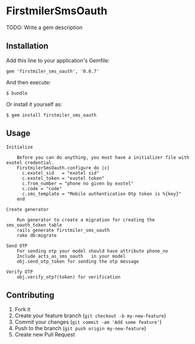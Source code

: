 # FirstmilerSmsOauth

TODO: Write a gem description

## Installation

Add this line to your application's Gemfile:

    gem 'firstmiler_sms_oauth', '0.0.7'

And then execute:

    $ bundle

Or install it yourself as:

    $ gem install firstmiler_sms_oauth

## Usage
    Initialize

        Before you can do anything, you must have a initializer file with exotel credential.
        FirstmilerSmsOauth.configure do |c|
          c.exotel_sid   = "exotel sid"
          c.exotel_token = "exotel token"
          c.from_number = "phone no given by exotel"
          c.code = "code"
          c.sms_template = "Mobile authentication Otp token is %{key}"
        end

    Create generator

        Run generator to create a migration for creating the sms_oauth_token table
        rails generate firstmiler_sms_oauth
        rake db:migrate

    Send OTP
        For sending otp your model should have attribute phone_no
        Include acts_as_sms_oauth   in your model
        obj.send_otp_token for sending the otp message

    Verify OTP
        obj.verify_otp?(token) for verification



## Contributing

1. Fork it
2. Create your feature branch (`git checkout -b my-new-feature`)
3. Commit your changes (`git commit -am 'Add some feature'`)
4. Push to the branch (`git push origin my-new-feature`)
5. Create new Pull Request
